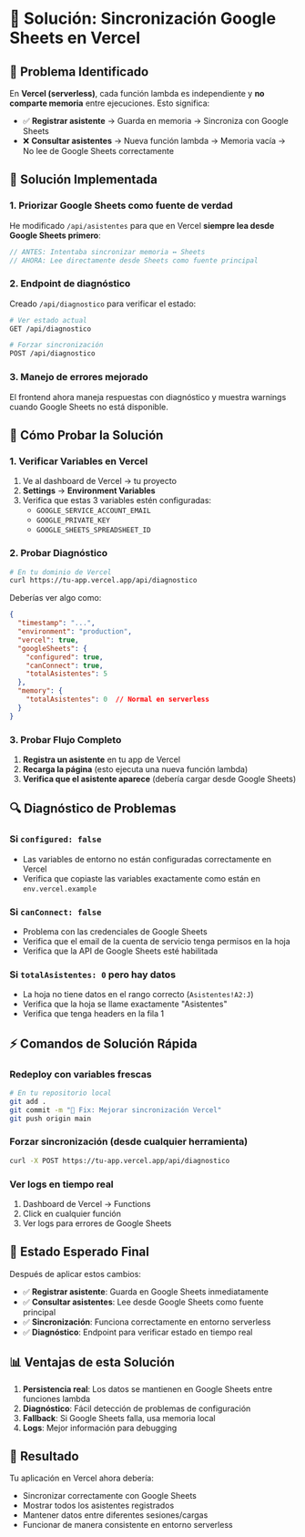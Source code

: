 # 🔧 Solución: Sincronización Google Sheets en Vercel

## 🚨 Problema Identificado

En **Vercel (serverless)**, cada función lambda es independiente y **no comparte memoria** entre ejecuciones. Esto significa:

- ✅ **Registrar asistente** → Guarda en memoria → Sincroniza con Google Sheets
- ❌ **Consultar asistentes** → Nueva función lambda → Memoria vacía → No lee de Google Sheets correctamente

## 🔧 Solución Implementada

### **1. Priorizar Google Sheets como fuente de verdad**

He modificado `/api/asistentes` para que en Vercel **siempre lea desde Google Sheets primero**:

```typescript
// ANTES: Intentaba sincronizar memoria ↔ Sheets
// AHORA: Lee directamente desde Sheets como fuente principal
```

### **2. Endpoint de diagnóstico**

Creado `/api/diagnostico` para verificar el estado:

```bash
# Ver estado actual
GET /api/diagnostico

# Forzar sincronización
POST /api/diagnostico
```

### **3. Manejo de errores mejorado**

El frontend ahora maneja respuestas con diagnóstico y muestra warnings cuando Google Sheets no está disponible.

## 🧪 Cómo Probar la Solución

### **1. Verificar Variables en Vercel**

1. Ve al dashboard de Vercel → tu proyecto
2. **Settings** → **Environment Variables**  
3. Verifica que estas 3 variables estén configuradas:
   - `GOOGLE_SERVICE_ACCOUNT_EMAIL`
   - `GOOGLE_PRIVATE_KEY`
   - `GOOGLE_SHEETS_SPREADSHEET_ID`

### **2. Probar Diagnóstico**

```bash
# En tu dominio de Vercel
curl https://tu-app.vercel.app/api/diagnostico
```

Deberías ver algo como:
```json
{
  "timestamp": "...",
  "environment": "production", 
  "vercel": true,
  "googleSheets": {
    "configured": true,
    "canConnect": true,
    "totalAsistentes": 5
  },
  "memory": {
    "totalAsistentes": 0  // Normal en serverless
  }
}
```

### **3. Probar Flujo Completo**

1. **Registra un asistente** en tu app de Vercel
2. **Recarga la página** (esto ejecuta una nueva función lambda)
3. **Verifica que el asistente aparece** (debería cargar desde Google Sheets)

## 🔍 Diagnóstico de Problemas

### **Si `configured: false`**
- Las variables de entorno no están configuradas correctamente en Vercel
- Verifica que copiaste las variables exactamente como están en `env.vercel.example`

### **Si `canConnect: false`**
- Problema con las credenciales de Google Sheets
- Verifica que el email de la cuenta de servicio tenga permisos en la hoja
- Verifica que la API de Google Sheets esté habilitada

### **Si `totalAsistentes: 0` pero hay datos**
- La hoja no tiene datos en el rango correcto (`Asistentes!A2:J`)
- Verifica que la hoja se llame exactamente "Asistentes"
- Verifica que tenga headers en la fila 1

## ⚡ Comandos de Solución Rápida

### **Redeploy con variables frescas**
```bash
# En tu repositorio local
git add .
git commit -m "🔧 Fix: Mejorar sincronización Vercel"
git push origin main
```

### **Forzar sincronización (desde cualquier herramienta)**
```bash
curl -X POST https://tu-app.vercel.app/api/diagnostico
```

### **Ver logs en tiempo real**
1. Dashboard de Vercel → Functions
2. Click en cualquier función
3. Ver logs para errores de Google Sheets

## 🎯 Estado Esperado Final

Después de aplicar estos cambios:

- ✅ **Registrar asistente**: Guarda en Google Sheets inmediatamente
- ✅ **Consultar asistentes**: Lee desde Google Sheets como fuente principal  
- ✅ **Sincronización**: Funciona correctamente en entorno serverless
- ✅ **Diagnóstico**: Endpoint para verificar estado en tiempo real

## 📊 Ventajas de esta Solución

1. **Persistencia real**: Los datos se mantienen en Google Sheets entre funciones lambda
2. **Diagnóstico**: Fácil detección de problemas de configuración
3. **Fallback**: Si Google Sheets falla, usa memoria local
4. **Logs**: Mejor información para debugging

## 🚀 Resultado

Tu aplicación en Vercel ahora debería:
- Sincronizar correctamente con Google Sheets
- Mostrar todos los asistentes registrados
- Mantener datos entre diferentes sesiones/cargas
- Funcionar de manera consistente en entorno serverless 